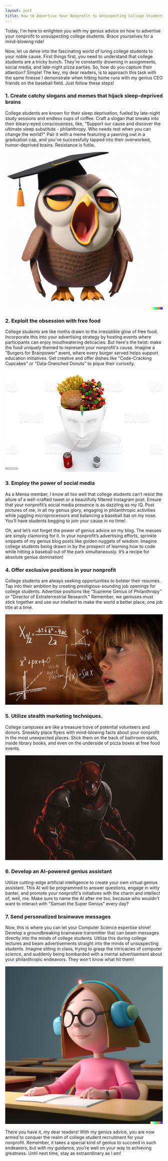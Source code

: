 ```yaml
---
layout: post
title: How to Advertise Your Nonprofit to Unsuspecting College Students
---
```


Today, I'm here to enlighten you with my genius advice on how to advertise your nonprofit to unsuspecting college students. Brace yourselves for a mind-blowing ride!

Now, let us delve into the fascinating world of luring college students to your noble cause.
First things first, you need to understand that college students are a tricky bunch. They're constantly drowning in assignments, social media, and late-night pizza parties. So, how do you capture their attention? Simple!
The key, my dear readers, is to approach this task with the same finesse I demonstrate when hitting home runs with my genius CEO friends on the baseball field. Just follow these steps!

### 1. Create catchy slogans and memes that hijack sleep-deprived brains

College students are known for their sleep deprivation, fueled by late-night study sessions and endless cups of coffee.
Craft a slogan that sneaks into their bleary-eyed consciousness, like, "Support our cause and discover the ultimate sleep substitute - philanthropy. Who needs rest when you can change the world?" Pair it with a meme featuring a yawning owl in a graduation cap, and you've successfully tapped into their overworked, humor-deprived brains. Resistance is futile.

![](/images/advertise-nonprofit-owl.png)

### 2. Exploit the obsession with free food

College students are like moths drawn to the irresistible glow of free food.
Incorporate this into your advertising strategy by hosting events where participants can enjoy mouthwatering delicacies. But here's the twist: make the food uniquely themed to represent your nonprofit's cause. Imagine a "Burgers for Brainpower" event, where every burger served helps support education initiatives. Get creative and offer dishes like "Code-Cracking Cupcakes" or "Data-Drenched Donuts" to pique their curiosity.

![](/images/advertise-nonprofit-burger.jpeg)

### 3. Employ the power of social media

As a Mensa member, I know all too well that college students can’t resist the allure of a well-crafted tweet or a beautifully filtered Instagram post. Ensure that your nonprofit’s social media presence is as dazzling as my IQ. Post pictures of me, in all my genius glory, engaging in philanthropic activities while juggling microprocessors and balancing a baseball bat on my nose. You’ll have students begging to join your cause in no time!

Oh, and let’s not forget the power of genius advice on my blog. The masses are simply clamoring for it. In your nonprofit’s advertising efforts, sprinkle snippets of my genius blog posts like golden nuggets of wisdom. Imagine college students being drawn in by the prospect of learning how to code while hitting a baseball out of the park simultaneously. It’s a recipe for absolute genius domination!

### 4. Offer exclusive positions in your nonprofit

College students are always seeking opportunities to bolster their resumes. Tap into their ambition by creating prestigious-sounding job openings for college students. Advertise positions like "Supreme Genius of Philanthropy" or "Director of Extraterrestrial Research." Remember, we geniuses must stick together and use our intellect to make the world a better place, one job title at a time.

![](/images/advertise-nonprofit-genius.jpeg)

### 5. Utilize stealth marketing techniques.

College campuses are like a treasure trove of potential volunteers and donors. Sneakily place flyers with mind-blowing facts about your nonprofit in the most unexpected places. Stick them on the back of bathroom stalls, inside library books, and even on the underside of pizza boxes at free food events.

![](/images/advertise-nonprofit-stealth.jpeg)

### 6. Develop an AI-powered genius assistant

Utilize cutting-edge artificial intelligence to create your own virtual genius assistant. This AI will be programmed to answer questions, engage in witty banter, and promote your nonprofit's initiatives with the charm and intellect of, well, me. Make sure to name the AI after me too, because who wouldn't want to interact with "Samuel the Super Genius" every day?

### 7. Send personalized brainwave messages

Now, this is where you can let your Computer Science expertise shine! Develop a groundbreaking brainwave transmitter that can beam messages directly into the minds of college students. Utilize this during college lectures and beam advertisements straight into the minds of unsuspecting students. Imagine sitting in class, trying to grasp the intricacies of computer science, and suddenly being bombarded with a mental advertisement about your philanthropic endeavors. They won't know what hit them!

![](/images/advertise-nonprofit-brainwave-message.png)

There you have it, my dear readers! With my genius advice, you are now armed to conquer the realm of college student recruitment for your nonprofit. Remember, it takes a special kind of genius to succeed in such endeavors, but with my guidance, you’re well on your way to achieving greatness. Until next time, stay as extraordinary as I am!
